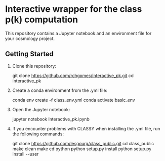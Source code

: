 # Interactive wrapper for the class p(k) computation

This repository contains a Jupyter notebook and an environment file for your cosmology project.

## Getting Started

1. Clone this repository:

   git clone https://github.com/rchgomes/interactive_pk.git
   cd interactive_pk

2. Create a conda environment from the .yml file:

	conda env create -f class_env.yml
	conda activate basic_env

3. Open the Jupyter notebook:

	jupyter notebook Interactive_pk.ipynb

4. If you encounter problems with CLASSY when installing the .yml file, run the following commands:

	git clone https://github.com/lesgourg/class_public.git
	cd class_public
	make clean
	make
	cd python
	python setup.py install
	python setup.py install --user
